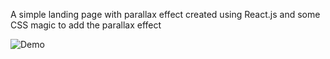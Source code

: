 A simple landing page with parallax effect created using React.js and some CSS magic to add the parallax effect


![Demo](demo/show.gif.gif)
